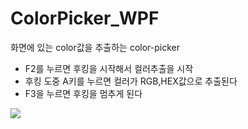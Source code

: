 # ColorPicker_WPF
화면에 있는 color값을 추출하는 color-picker


  - F2를 누르면 후킹을 시작해서 컬러추출을 시작
  - 후킹 도중 A키를 누르면 컬러가 RGB,HEX값으로 추출된다
  - F3을 누르면 후킹을 멈추게 된다
<img src="https://user-images.githubusercontent.com/39178978/157029560-d89aaa83-505d-4002-bd7e-dfc7f42530b3.gif">
